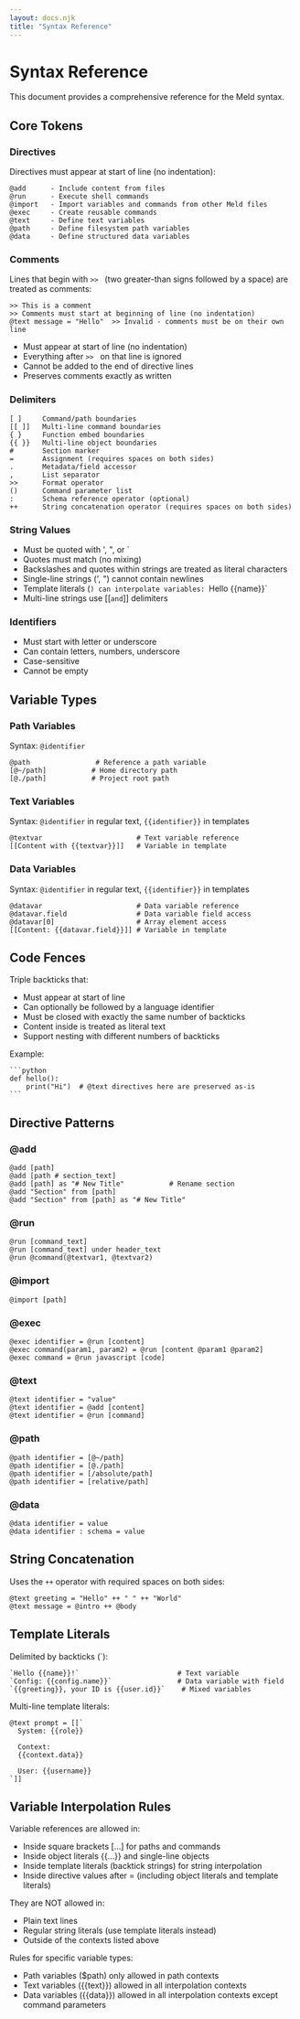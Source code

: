 ```yaml
---
layout: docs.njk
title: "Syntax Reference"
---
```


# Syntax Reference

This document provides a comprehensive reference for the Meld syntax.

## Core Tokens

### Directives

Directives must appear at start of line (no indentation):
```
@add      - Include content from files
@run      - Execute shell commands
@import   - Import variables and commands from other Meld files
@exec     - Create reusable commands
@text     - Define text variables
@path     - Define filesystem path variables
@data     - Define structured data variables
```

### Comments

Lines that begin with `>> ` (two greater-than signs followed by a space) are treated as comments:
```meld
>> This is a comment
>> Comments must start at beginning of line (no indentation)
@text message = "Hello"  >> Invalid - comments must be on their own line
```

- Must appear at start of line (no indentation)
- Everything after `>> ` on that line is ignored
- Cannot be added to the end of directive lines
- Preserves comments exactly as written

### Delimiters

```
[ ]     Command/path boundaries
[[ ]]   Multi-line command boundaries
{ }     Function embed boundaries
{{ }}   Multi-line object boundaries
#       Section marker
=       Assignment (requires spaces on both sides)
.       Metadata/field accessor
,       List separator
>>      Format operator
()      Command parameter list
:       Schema reference operator (optional)
++      String concatenation operator (requires spaces on both sides)
```

### String Values

- Must be quoted with ', ", or `
- Quotes must match (no mixing)
- Backslashes and quotes within strings are treated as literal characters
- Single-line strings (', ") cannot contain newlines
- Template literals (`) can interpolate variables: `Hello {{name}}`
- Multi-line strings use [[` and `]] delimiters

### Identifiers

- Must start with letter or underscore
- Can contain letters, numbers, underscore
- Case-sensitive
- Cannot be empty

## Variable Types

### Path Variables

Syntax: `@identifier`
```meld
@path                # Reference a path variable
[@~/path]           # Home directory path
[@./path]           # Project root path
```

### Text Variables

Syntax: `@identifier` in regular text, `{{identifier}}` in templates
```meld
@textvar                       # Text variable reference
[[Content with {{textvar}}]]   # Variable in template
```

### Data Variables

Syntax: `@identifier` in regular text, `{{identifier}}` in templates
```meld
@datavar                       # Data variable reference
@datavar.field                 # Data variable field access
@datavar[0]                    # Array element access
[[Content: {{datavar.field}}]] # Variable in template
```

## Code Fences

Triple backticks that:
- Must appear at start of line
- Can optionally be followed by a language identifier
- Must be closed with exactly the same number of backticks
- Content inside is treated as literal text
- Support nesting with different numbers of backticks

Example:
```meld
​```python
def hello():
    print("Hi")  # @text directives here are preserved as-is
​```
```

## Directive Patterns

### @add

```meld
@add [path]
@add [path # section_text]
@add [path] as "# New Title"           # Rename section
@add "Section" from [path]
@add "Section" from [path] as "# New Title"
```

### @run

```meld
@run [command_text]
@run [command_text] under header_text
@run @command(@textvar1, @textvar2)
```

### @import

```meld
@import [path]
```

### @exec

```meld
@exec identifier = @run [content]
@exec command(param1, param2) = @run [content @param1 @param2]
@exec command = @run javascript [code]
```

### @text

```meld
@text identifier = "value"
@text identifier = @add [content]
@text identifier = @run [command]
```

### @path

```meld
@path identifier = [@~/path]
@path identifier = [@./path]
@path identifier = [/absolute/path]
@path identifier = [relative/path]
```

### @data 

```meld
@data identifier = value
@data identifier : schema = value
```

## String Concatenation

Uses the `++` operator with required spaces on both sides:

```meld
@text greeting = "Hello" ++ " " ++ "World"
@text message = @intro ++ @body
```

## Template Literals

Delimited by backticks (`):
```meld
`Hello {{name}}!`                        # Text variable
`Config: {{config.name}}`                # Data variable with field
`{{greeting}}, your ID is {{user.id}}`    # Mixed variables
```

Multi-line template literals:
```meld
@text prompt = [[`
  System: {{role}}
  
  Context:
  {{context.data}}
  
  User: {{username}}
`]]
```

## Variable Interpolation Rules

Variable references are allowed in:
- Inside square brackets [...] for paths and commands
- Inside object literals {{...}} and single-line objects
- Inside template literals (backtick strings) for string interpolation
- Inside directive values after = (including object literals and template literals)

They are NOT allowed in:
- Plain text lines
- Regular string literals (use template literals instead)
- Outside of the contexts listed above

Rules for specific variable types:
- Path variables ($path) only allowed in path contexts
- Text variables ({{text}}) allowed in all interpolation contexts
- Data variables ({{data}}) allowed in all interpolation contexts except command parameters
